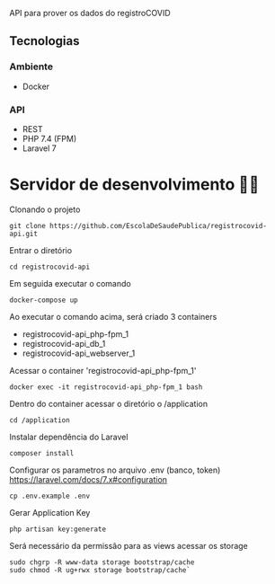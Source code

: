 API para prover os dados do registroCOVID

## Tecnologias
### Ambiente
- Docker
### API
- REST
- PHP 7.4 (FPM)
- Laravel 7

# Servidor de desenvolvimento 🚀🚀

Clonando o projeto

```
git clone https://github.com/EscolaDeSaudePublica/registrocovid-api.git
```


Entrar o diretório

```
cd registrocovid-api
```

Em seguida executar o comando

```
docker-compose up
```

Ao executar o comando acima, será criado 3 containers
- registrocovid-api_php-fpm_1
- registrocovid-api_db_1
- registrocovid-api_webserver_1

Acessar o container 'registrocovid-api_php-fpm_1'
```
docker exec -it registrocovid-api_php-fpm_1 bash
```

Dentro do container acessar o diretório o /application
```
cd /application
```

Instalar dependência do Laravel
```
composer install
```

Configurar os parametros no arquivo .env (banco, token) https://laravel.com/docs/7.x#configuration

```
cp .env.example .env
```

Gerar Application Key
```
php artisan key:generate
```

Será necessário da permissão para as views acessar os storage
```
sudo chgrp -R www-data storage bootstrap/cache
sudo chmod -R ug+rwx storage bootstrap/cache`
```



